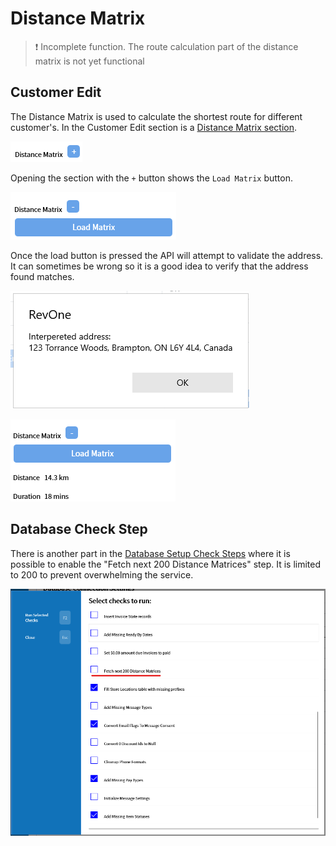 # Distance Matrix

> ❗ Incomplete function. The route calculation part of the distance matrix is not yet functional

## Customer Edit

The Distance Matrix is used to calculate the shortest route for different customer's. In the Customer Edit section is a [Distance Matrix section](../Functions/Customer-Editing.md#distance-matrix).

![Customer Data Matrix](../../.attachments/Documentation/Customer-DistanceMatrix.png "Customer Data Matrix")

Opening the section with the `+` button shows the `Load Matrix` button.

![Button](../../.attachments/Documentation/Customer-DistanceMatrix-Button.png "Button")

Once the load button is pressed the API will attempt to validate the address. It can sometimes be wrong so it is a good idea to verify that the address found matches.

![Address Check](../../.attachments/Documentation/Customer-DistanceMatrix-AddressCheck.png "Address Check")

![Loaded](../../.attachments/Documentation/Customer-DistanceMatrix-Loaded.png "Loaded")

## Database Check Step

There is another part in the [Database Setup Check Steps](Database-Setup.md#check-steps) where it is possible to enable the "Fetch next 200 Distance Matrices" step. It is limited to 200 to prevent overwhelming the service.

![Database Check Step](../../.attachments/Documentation/DatabaseSetup-Check-DistanceMatrix.png "Database Check Step")